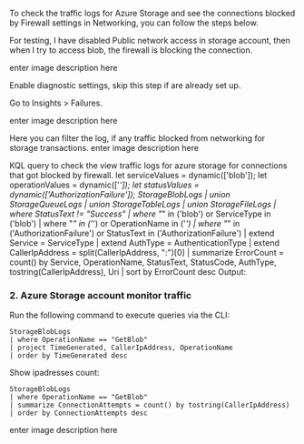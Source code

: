 To check the traffic logs for Azure Storage and see the connections blocked by Firewall settings in Networking, you can follow the steps below.

For testing, I have disabled Public network access in storage account, then when I try to access blob, the firewall is blocking the connection.

enter image description here

Enable diagnostic settings, skip this step if are already set up.

Go to Insights > Failures.

enter image description here

Here you can filter the log, if any traffic blocked from networking for storage transactions.
enter image description here

KQL query to check the view traffic logs for azure storage for connections that got blocked by firewall.
let serviceValues = dynamic(['blob']);
let operationValues = dynamic(['*']);
let statusValues = dynamic(['AuthorizationFailure']);
StorageBlobLogs
| union StorageQueueLogs
| union StorageTableLogs
| union StorageFileLogs
| where StatusText != "Success"
| where "*" in ('blob') or ServiceType in ('blob')
| where "*" in ('*') or OperationName in ('*')
| where "*" in ('AuthorizationFailure') or StatusText in ('AuthorizationFailure')
| extend Service = ServiceType
| extend AuthType = AuthenticationType
| extend CallerIpAddress = split(CallerIpAddress, ":")[0]
| summarize ErrorCount = count()
    by
    Service,
    OperationName,
    StatusText,
    StatusCode,
    AuthType,
    tostring(CallerIpAddress),
    Uri
| sort by ErrorCount desc
Output:


### 2. Azure Storage account monitor traffic
Run the following command to execute queries via the CLI:


```kql
StorageBlobLogs
| where OperationName == "GetBlob"
| project TimeGenerated, CallerIpAddress, OperationName
| order by TimeGenerated desc
```

Show ipadresses count:

```kql
StorageBlobLogs
| where OperationName == "GetBlob"
| summarize ConnectionAttempts = count() by tostring(CallerIpAddress)
| order by ConnectionAttempts desc
```




enter image description here